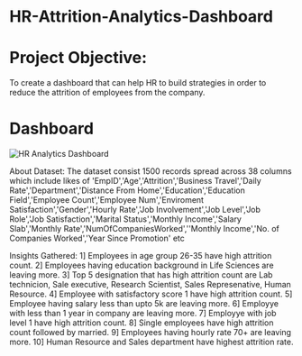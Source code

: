 # HR-Attrition-Analytics-Dashboard
# Project Objective:
To create a dashboard that can help HR to build strategies in order to reduce the attrition of employees from the company.

# Dashboard
![HR Analytics Dashboard](https://github.com/user-attachments/assets/a759de15-cd79-42a7-837f-0856e7bca361)


About Dataset:
The dataset consist 1500 records spread across 38 columns which include likes of 'EmpID','Age','Attrition','Business Travel','Daily Rate','Department','Distance From Home','Education','Education Field','Employee Count','Employee Num','Enviroment Satisfaction','Gender','Hourly Rate','Job Involvement','Job Level','Job Role','Job Satisfaction','Marital Status','Monthly Income','Salary Slab','Monthly Rate','NumOfCompaniesWorked',''Monthly Income','No. of Companies Worked','Year Since Promotion' etc

Insights Gathered:
1] Employees in age group 26-35 have high attrition count.
2] Employees having education background in Life Sciences are leaving more.
3] Top 5 designation that has high attrition count are Lab technicion, Sale executive, Research Scientist, Sales Represenative, Human Resource.
4] Employee with satisfactory score 1 have high attrition count.
5] Employee having salary less than upto 5k are leaving more.
6] Employye with less than 1 year in company are leaving more.
7] Employye with job level 1 have high attrition count.
8] Single employees have high attrition count followed by married.
9] Employees having hourly rate 70+ are leaving more.
10] Human Resource and Sales department have highest attrition rate.
